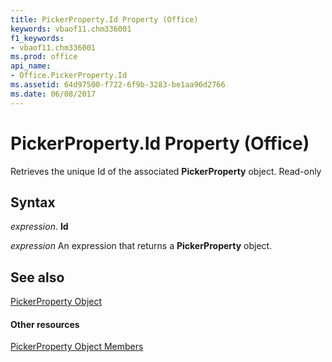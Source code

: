 ```yaml
---
title: PickerProperty.Id Property (Office)
keywords: vbaof11.chm336001
f1_keywords:
- vbaof11.chm336001
ms.prod: office
api_name:
- Office.PickerProperty.Id
ms.assetid: 64d97500-f722-6f9b-3283-be1aa96d2766
ms.date: 06/08/2017
---
```



# PickerProperty.Id Property (Office)

Retrieves the unique Id of the associated  **PickerProperty** object. Read-only


## Syntax

 _expression_. **Id**

 _expression_ An expression that returns a **PickerProperty** object.


## See also


[PickerProperty Object](pickerproperty-object-office.md)
#### Other resources


[PickerProperty Object Members](pickerproperty-members-office.md)

